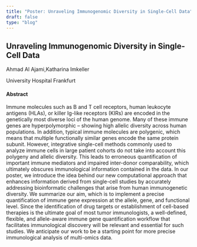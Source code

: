 ```yaml
---
title: "Poster: Unraveling Immunogenomic Diversity in Single-Cell Data"
draft: false
type: "blog"
---
```


## Unraveling Immunogenomic Diversity in Single-Cell Data

Ahmad Al Ajami,Katharina Imkeller

University Hospital Frankfurt

#### Abstract

Immune molecules such as B and T cell receptors, human leukocyte antigens (HLAs), or killer Ig-like receptors (KIRs) are encoded in the genetically most diverse loci of the human genome. Many of these immune genes are hyperpolymorphic – showing high allelic diversity across human populations. In addition, typical immune molecules are polygenic, which means that multiple functionally similar genes encode the same protein subunit.  However, integrative single-cell methods commonly used to analyze immune cells in large patient cohorts do not take into account this polygeny and allelic diversity. This leads to erroneous quantification of important immune mediators and impaired inter-donor comparability, which ultimately obscures immunological information contained in the data.  In our poster, we introduce the idea behind our new computational approach that enhances information derived from single-cell studies by accurately addressing bioinformatic challenges that arise from human immunogenetic diversity. We summarize our aim, which is to implement a precise quantification of immune gene expression at the allele, gene, and functional level.  Since the identification of drug targets or establishment of cell-based therapies is the ultimate goal of most tumor immunologists, a well-defined, flexible, and allele-aware immune gene quantification workflow that facilitates immunological discovery will be relevant and essential for such studies. We anticipate our work to be a starting point for more precise immunological analysis of multi-omics data.

